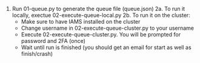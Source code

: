 1. Run 01-queue.py to generate the queue file (queue.json)
2a. To run it locally, exectue 02-execute-queue-local.py
2b. To run it on the cluster: 
    - Make sure to have IAMS installed on the cluster
    - Change username in 02-execute-queue-cluster.py to your username
    - Execute 02-execute-queue-cluster.py. You will be prompted for password and 2FA (once)
    - Wait until run is finished (you should get an email for start as well as finish/crash)
